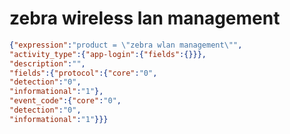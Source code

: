zebra wireless lan management
=============================

```JSON
{"expression":"product = \"zebra wlan management\"",
"activity_type":{"app-login":{"fields":{}}},
"description":"",
"fields":{"protocol":{"core":"0",
"detection":"0",
"informational":"1"},
"event_code":{"core":"0",
"detection":"0",
"informational":"1"}}}
```